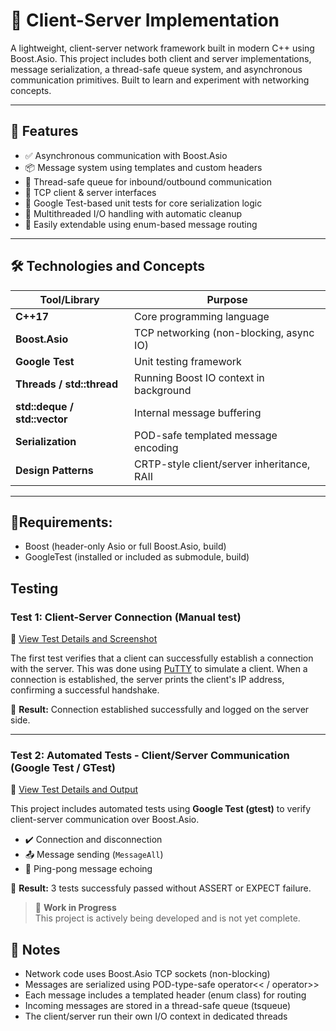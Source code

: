 # 🧠 Client-Server Implementation

A lightweight, client-server network framework built in modern C++ using Boost.Asio. This project includes both client and server implementations, message serialization, a thread-safe queue system, and asynchronous communication primitives. Built to learn and experiment with networking concepts.

---

## 🚀 Features

- ✅ Asynchronous communication with Boost.Asio
- 📦 Message system using templates and custom headers
- 🔁 Thread-safe queue for inbound/outbound communication
- 🔌 TCP client & server interfaces
- 🧪 Google Test-based unit tests for core serialization logic
- 🧵 Multithreaded I/O handling with automatic cleanup
- 🔧 Easily extendable using enum-based message routing

---

## 🛠️ Technologies and Concepts

| Tool/Library       | Purpose |
|--------------------|---------|
| **C++17**          | Core programming language |
| **Boost.Asio**     | TCP networking (non-blocking, async IO) |
| **Google Test**    | Unit testing framework |
| **Threads / std::thread** | Running Boost IO context in background |
| **std::deque / std::vector** | Internal message buffering |
| **Serialization**  | POD-safe templated message encoding |
| **Design Patterns**| CRTP-style client/server inheritance, RAII |

---

## 🔧Requirements:

- Boost (header-only Asio or full Boost.Asio, build)
- GoogleTest (installed or included as submodule, build)

## Testing

### Test 1: Client-Server Connection (Manual test)

📄 [View Test Details and Screenshot](tests/test1/test1_notes.md)

The first test verifies that a client can successfully establish a connection with the server. This was done using [PuTTY](https://www.putty.org/) to simulate a client. When a connection is established, the server prints the client's IP address, confirming a successful handshake.

🧪 **Result:** Connection established successfully and logged on the server side.

---
### Test 2: Automated Tests - Client/Server Communication (Google Test / GTest)

📄 [View Test Details and Output](tests/test2_gtest/TEST2_NOTES.md)

This project includes automated tests using **Google Test (gtest)** to verify client-server communication over Boost.Asio.

- ✔️ Connection and disconnection
- 📤 Message sending (`MessageAll`)
- 🔁 Ping-pong message echoing

🧪 **Result:** 3 tests successfuly passed without ASSERT or EXPECT failure.


> 🚧 **Work in Progress**  
> This project is actively being developed and is not yet complete.


## 📌 Notes
- Network code uses Boost.Asio TCP sockets (non-blocking)
- Messages are serialized using POD-type-safe operator<< / operator>>
- Each message includes a templated header (enum class) for routing
- Incoming messages are stored in a thread-safe queue (tsqueue)
- The client/server run their own I/O context in dedicated threads
